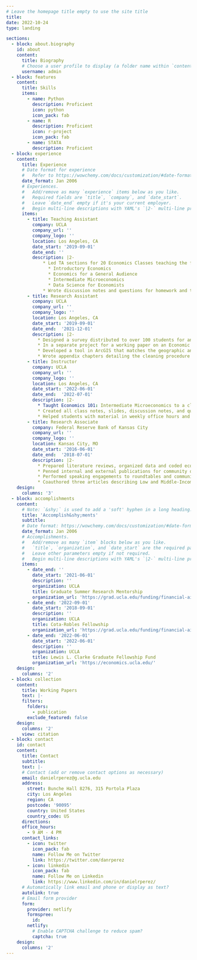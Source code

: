 ```yaml
---
# Leave the homepage title empty to use the site title
title: 
date: 2022-10-24
type: landing

sections:
  - block: about.biography
    id: about
    content:
      title: Biography
      # Choose a user profile to display (a folder name within `content/authors/`)
      username: admin
  - block: features
    content:
      title: Skills
      items:
        - name: Python
          description: Proficient
          icon: python
          icon_pack: fab
        - name: R
          description: Proficient
          icon: r-project
          icon_pack: fab
        - name: STATA
          description: Proficient
  - block: experience
    content:
      title: Experience
      # Date format for experience
      #   Refer to https://wowchemy.com/docs/customization/#date-format
      date_format: Jan 2006
      # Experiences.
      #   Add/remove as many `experience` items below as you like.
      #   Required fields are `title`, `company`, and `date_start`.
      #   Leave `date_end` empty if it's your current employer.
      #   Begin multi-line descriptions with YAML's `|2-` multi-line prefix.
      items:
        - title: Teaching Assistant
          company: UCLA
          company_url: ''
          company_logo: ''
          location: Los Angeles, CA
          date_start: '2019-09-01'
          date_end: ''
          description: |2-
              * Led TA sections for 20 Economics Classes teaching the following courses for groups of students ranging from 10 to 30.
                * Introductory Economics
                * Economics for a General Audience
                * Intermediate Microeconomics
                * Data Science for Economists
              * Wrote discussion notes and questions for homework and tests.
        - title: Research Assistant
          company: UCLA
          company_url: ''
          company_logo: ''
          location: Los Angeles, CA
          date_start: '2019-09-01'
          date_end:  '2021-12-01'
          description: |2-
            * Designed a survey distributed to over 100 students for an internal department study, analyzed the results of the survey, and wrote a report on experiences of transfer students studying economics.
            * In a separate project for a working paper on an Economic History topic, programmed a tool in Python designed to extract information from HTML pages, convert PDFs to CSV files and cleaned geographic and census data in STATA.
            * Developed a tool in ArcGIS that matches the geographic and census information to geographic shapefiles and distances.
            * Wrote appendix chapters detailing the cleaning procedure and all code related to the project.
        - title: Instructor
          company: UCLA
          company_url: ''
          company_logo: ''
          location: Los Angeles, CA
          date_start: '2022-06-01'
          date_end:  '2022-07-01'
          description: |2-
            * Taught Economics 101: Intermediate Microeconomics to a class of 25 undergrad students.
            * Created all class notes, slides, discussion notes, and questions for homework and tests.
            * Helped students with material in weekly office hours and through email.
        - title: Research Associate
          company: Federal Reserve Bank of Kansas City
          company_url: ''
          company_logo: ''
          location: Kansas City, MO
          date_start: '2016-06-01'
          date_end:  '2018-07-01'
          description: |2-
            * Prepared literature reviews, organized data and coded economic models for Community Affairs and Economic Department staff.
            * Penned internal and external publications for community organizations, academia, and public audiences.
            * Performed speaking engagements to roundtables and community groups on economic trends.
            * Coauthored three articles describing Low and Middle-Income Survey Results and Consumer Credit Report Analyses. Solo authored two articles focused on Mixed-Income housing and subprime auto lending. 
    design:
      columns: '3'
  - block: accomplishments
    content:
      # Note: `&shy;` is used to add a 'soft' hyphen in a long heading.
      title: 'Accomplish&shy;ments'
      subtitle:
      # Date format: https://wowchemy.com/docs/customization/#date-format
      date_format: Jan 2006
      # Accomplishments.
      #   Add/remove as many `item` blocks below as you like.
      #   `title`, `organization`, and `date_start` are the required parameters.
      #   Leave other parameters empty if not required.
      #   Begin multi-line descriptions with YAML's `|2-` multi-line prefix.
      items:
        - date_end: ''
          date_start: '2021-06-01'
          description: ''
          organization: UCLA
          title: Graduate Summer Research Mentorship
          organization_url: 'https://grad.ucla.edu/funding/financial-aid/funding-for-continuing-students/graduate-summer-research-mentorship-program/'
        - date_end: '2022-09-01'
          date_start: '2018-09-01'
          description: ''
          organization: UCLA
          title: Cota-Robles Fellowship
          organization_url: 'https://grad.ucla.edu/funding/financial-aid/funding-for-continuing-students/graduate-summer-research-mentorship-program/'
        - date_end: '2022-06-01'
          date_start: '2022-06-01'
          description: ''
          organization: UCLA
          title: Lewis L. Clarke Graduate Fellowship Fund
          organization_url: 'https://economics.ucla.edu/'
    design:
      columns: '2'
  - block: collection
    content:
      title: Working Papers
      text: |-
      filters:
        folders:
          - publication
        exclude_featured: false
    design:
      columns: '2'
      view: citation
  - block: contact
    id: contact
    content:
      title: Contact
      subtitle:
      text: |-
      # Contact (add or remove contact options as necessary)
      email: danielrperez@g.ucla.edu
      address:
        street: Bunche Hall 8276, 315 Portola Plaza
        city: Los Angeles
        region: CA
        postcode: '90095'
        country: United States
        country_code: US
      directions: 
      office_hours:
        - 9 AM - 4 PM
      contact_links:
        - icon: twitter
          icon_pack: fab
          name: Follow Me on Twitter
          link: https://twitter.com/danrperez
        - icon: linkedin
          icon_pack: fab
          name: Follow Me on Linkedin
          link: https://www.linkedin.com/in/danielrperez/
      # Automatically link email and phone or display as text?
      autolink: true
      # Email form provider
      form:
        provider: netlify
        formspree:
          id:
        netlify:
          # Enable CAPTCHA challenge to reduce spam?
          captcha: true
    design:
      columns: '2'
---
```

